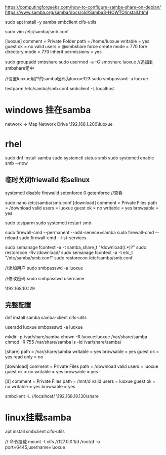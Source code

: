 https://computingforgeeks.com/how-to-configure-samba-share-on-debian/
https://www.samba.org/samba/docs/old/Samba3-HOWTO/install.html

sudo apt install -y samba smbclient cifs-utils


sudo vim /etc/samba/smb.conf

[luoxue]
    comment = Private Folder
    path = /home/luoxue
    writable = yes
    guest ok = no
    valid users = @smbshare
    force create mode = 770
    fore directory mode = 770
    inherit permissions = yes

sudo groupadd smbshare
sudo usermod -a -G smbshare luoxue //追加到smbshare组中

//设置luoxue用户的samba密码为luoxue123
sudo smbpasswd -a luoxue


testparm /etc/samba/smb.conf
smbclient -L localhost

# windows 挂在samba

network -> Map Network Drive
\\192.168.1.200\luoxue




# rhel
sudo dnf install samba
sudo systemctl status smb
sudo systemctl enable smb --now

## 临时关闭friewalld 和selinux
systemctl disable firewalld
setenforce 0
getenforce //查看


sudo nano /etc/samba/smb.conf
[download]
        comment = Private Files
        path = /download
        valid users = luoxue
        guest ok = no
        writable = yes
        browsable = yes


sudo testparm
sudo systemctl restart smb

sudo firewall-cmd --permanent --add-service=samba
sudo firewall-cmd --reload
sudo firewall-cmd --list-services

sudo semanage fcontext -a -t samba_share_t "/download(/.*)?"
sudo restorecon -Rv /download/
sudo semanage fcontext -a -t etc_t "/etc/samba/smb.conf"
sudo restorecon /etc/samba/smb.conf


//添加用户
sudo smbpasswd -a luoxue 

//修改密码
sudo smbpasswd username

\\192.168.10.129


## 完整配置
dnf install samba samba-client cifs-utils

useradd luoxue
smbpasswd -a luoxue

mkdir -p /var/share/samba
chown -R luoxue:luoxue /var/share/samba
chmod -R 755 /var/share/samba
ls -ld /var/share/samba/

[share]
        path = /var/share/samba
        writable = yes
        browsable = yes
        guest ok = yes
        read only = no

[download]
        comment = Private Files
        path = /download
        valid users = luoxue
        guest ok = no
        writable = yes
        browsable = yes

[d]
        comment = Private Files
        path = /mnt/d
        valid users = luoxue
        guest ok =  no
        writable = yes
        browsable = yes


smbclient -L //localhost/
\\192.168.18.130\share



# linux挂载samba
apt install smbclient cifs-utils

// 命令挂载
mount -t cifs //127.0.0.1/d /root/d -o port=6445,username=luoxue
